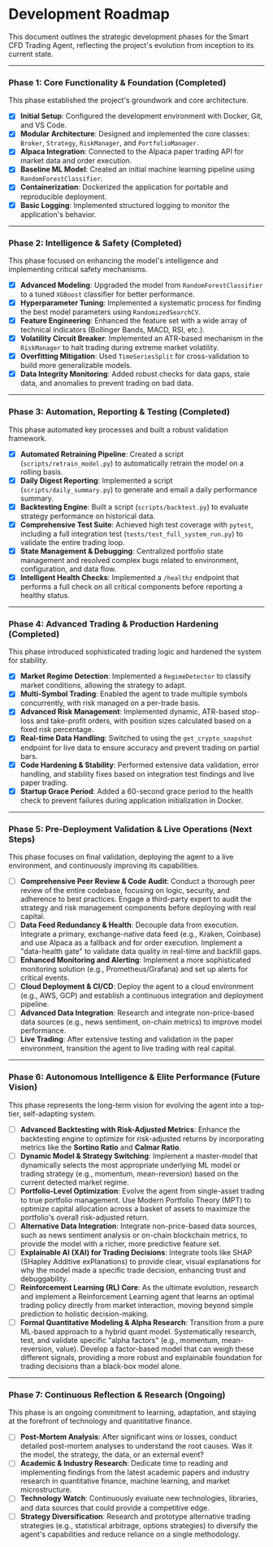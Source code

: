 # Development Roadmap

This document outlines the strategic development phases for the Smart CFD Trading Agent, reflecting the project's evolution from inception to its current state.

---

### Phase 1: Core Functionality & Foundation (Completed)

This phase established the project's groundwork and core architecture.

- [x] **Initial Setup**: Configured the development environment with Docker, Git, and VS Code.
- [x] **Modular Architecture**: Designed and implemented the core classes: `Broker`, `Strategy`, `RiskManager`, and `PortfolioManager`.
- [x] **Alpaca Integration**: Connected to the Alpaca paper trading API for market data and order execution.
- [x] **Baseline ML Model**: Created an initial machine learning pipeline using `RandomForestClassifier`.
- [x] **Containerization**: Dockerized the application for portable and reproducible deployment.
- [x] **Basic Logging**: Implemented structured logging to monitor the application's behavior.

---

### Phase 2: Intelligence & Safety (Completed)

This phase focused on enhancing the model's intelligence and implementing critical safety mechanisms.

- [x] **Advanced Modeling**: Upgraded the model from `RandomForestClassifier` to a tuned `XGBoost` classifier for better performance.
- [x] **Hyperparameter Tuning**: Implemented a systematic process for finding the best model parameters using `RandomizedSearchCV`.
- [x] **Feature Engineering**: Enhanced the feature set with a wide array of technical indicators (Bollinger Bands, MACD, RSI, etc.).
- [x] **Volatility Circuit Breaker**: Implemented an ATR-based mechanism in the `RiskManager` to halt trading during extreme market volatility.
- [x] **Overfitting Mitigation**: Used `TimeSeriesSplit` for cross-validation to build more generalizable models.
- [x] **Data Integrity Monitoring**: Added robust checks for data gaps, stale data, and anomalies to prevent trading on bad data.

---

### Phase 3: Automation, Reporting & Testing (Completed)

This phase automated key processes and built a robust validation framework.

- [x] **Automated Retraining Pipeline**: Created a script (`scripts/retrain_model.py`) to automatically retrain the model on a rolling basis.
- [x] **Daily Digest Reporting**: Implemented a script (`scripts/daily_summary.py`) to generate and email a daily performance summary.
- [x] **Backtesting Engine**: Built a script (`scripts/backtest.py`) to evaluate strategy performance on historical data.
- [x] **Comprehensive Test Suite**: Achieved high test coverage with `pytest`, including a full integration test (`tests/test_full_system_run.py`) to validate the entire trading loop.
- [x] **State Management & Debugging**: Centralized portfolio state management and resolved complex bugs related to environment, configuration, and data flow.
- [x] **Intelligent Health Checks**: Implemented a `/healthz` endpoint that performs a full check on all critical components before reporting a healthy status.

---

### Phase 4: Advanced Trading & Production Hardening (Completed)

This phase introduced sophisticated trading logic and hardened the system for stability.

- [x] **Market Regime Detection**: Implemented a `RegimeDetector` to classify market conditions, allowing the strategy to adapt.
- [x] **Multi-Symbol Trading**: Enabled the agent to trade multiple symbols concurrently, with risk managed on a per-trade basis.
- [x] **Advanced Risk Management**: Implemented dynamic, ATR-based stop-loss and take-profit orders, with position sizes calculated based on a fixed risk percentage.
- [x] **Real-time Data Handling**: Switched to using the `get_crypto_snapshot` endpoint for live data to ensure accuracy and prevent trading on partial bars.
- [x] **Code Hardening & Stability**: Performed extensive data validation, error handling, and stability fixes based on integration test findings and live paper trading.
- [x] **Startup Grace Period**: Added a 60-second grace period to the health check to prevent failures during application initialization in Docker.

---

### Phase 5: Pre-Deployment Validation & Live Operations (Next Steps)

This phase focuses on final validation, deploying the agent to a live environment, and continuously improving its capabilities.

- [ ] **Comprehensive Peer Review & Code Audit**: Conduct a thorough peer review of the entire codebase, focusing on logic, security, and adherence to best practices. Engage a third-party expert to audit the strategy and risk management components before deploying with real capital.
- [ ] **Data Feed Redundancy & Health**: Decouple data from execution. Integrate a primary, exchange-native data feed (e.g., Kraken, Coinbase) and use Alpaca as a fallback and for order execution. Implement a "data-health gate" to validate data quality in real-time and backfill gaps.
- [ ] **Enhanced Monitoring and Alerting**: Implement a more sophisticated monitoring solution (e.g., Prometheus/Grafana) and set up alerts for critical events.
- [ ] **Cloud Deployment & CI/CD**: Deploy the agent to a cloud environment (e.g., AWS, GCP) and establish a continuous integration and deployment pipeline.
- [ ] **Advanced Data Integration**: Research and integrate non-price-based data sources (e.g., news sentiment, on-chain metrics) to improve model performance.
- [ ] **Live Trading**: After extensive testing and validation in the paper environment, transition the agent to live trading with real capital.

---

### Phase 6: Autonomous Intelligence & Elite Performance (Future Vision)

This phase represents the long-term vision for evolving the agent into a top-tier, self-adapting system.

- [ ] **Advanced Backtesting with Risk-Adjusted Metrics**: Enhance the backtesting engine to optimize for risk-adjusted returns by incorporating metrics like the **Sortino Ratio** and **Calmar Ratio**.
- [ ] **Dynamic Model & Strategy Switching**: Implement a master-model that dynamically selects the most appropriate underlying ML model or trading strategy (e.g., momentum, mean-reversion) based on the current detected market regime.
- [ ] **Portfolio-Level Optimization**: Evolve the agent from single-asset trading to true portfolio management. Use Modern Portfolio Theory (MPT) to optimize capital allocation across a basket of assets to maximize the portfolio's overall risk-adjusted return.
- [ ] **Alternative Data Integration**: Integrate non-price-based data sources, such as news sentiment analysis or on-chain blockchain metrics, to provide the model with a richer, more predictive feature set.
- [ ] **Explainable AI (XAI) for Trading Decisions**: Integrate tools like SHAP (SHapley Additive exPlanations) to provide clear, visual explanations for why the model made a specific trade decision, enhancing trust and debuggability.
- [ ] **Reinforcement Learning (RL) Core**: As the ultimate evolution, research and implement a Reinforcement Learning agent that learns an optimal trading policy directly from market interaction, moving beyond simple prediction to holistic decision-making.
- [ ] **Formal Quantitative Modeling & Alpha Research**: Transition from a pure ML-based approach to a hybrid quant model. Systematically research, test, and validate specific "alpha factors" (e.g., momentum, mean-reversion, value). Develop a factor-based model that can weigh these different signals, providing a more robust and explainable foundation for trading decisions than a black-box model alone.

---

### Phase 7: Continuous Reflection & Research (Ongoing)

This phase is an ongoing commitment to learning, adaptation, and staying at the forefront of technology and quantitative finance.

- [ ] **Post-Mortem Analysis**: After significant wins or losses, conduct detailed post-mortem analyses to understand the root causes. Was it the model, the strategy, the data, or an external event?
- [ ] **Academic & Industry Research**: Dedicate time to reading and implementing findings from the latest academic papers and industry research in quantitative finance, machine learning, and market microstructure.
- [ ] **Technology Watch**: Continuously evaluate new technologies, libraries, and data sources that could provide a competitive edge.
- [ ] **Strategy Diversification**: Research and prototype alternative trading strategies (e.g., statistical arbitrage, options strategies) to diversify the agent's capabilities and reduce reliance on a single methodology.
